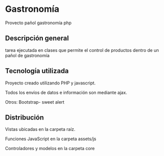 # Gastronomía
Provecto pañol gastronomía php

## Descripción general
tarea ejecutada en clases que permite el control de productos dentro de un pañol de gastronomía

## Tecnología utilizada
Proyecto creado utilizando PHP y javascript.

Todos los envíos de datos e información son mediante ajax.

Otros: Bootstrap- sweet alert

## Distribución
Vistas ubicadas en la carpeta raíz.

Funciones JavaScript en la carpeta assets/js

Controladores y modelos en la carpeta core
